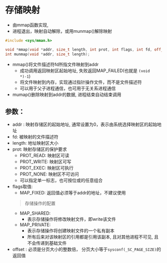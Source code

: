 # 存储映射

- 由mmap函数实现, 
- 进程退出，映射自动解除，或用munmap()解除映射

```c++
#include <sys/mman.h>

void *mmap(void *addr, size_t length, int prot, int flags, int fd, off_t offset);
int munmap(void *addr, size_t length);
```

- mmap()将文件描述符fd所指文件映射到addr
  - 成功调用返回映射区起始地址, 失败返回MAP_FAILED(也就是 `(void *)-1`)
  - 将文件映射到内存，实现通过指针操作文件，而不是文件描述符
  - 可以用于父子进程通信，也可用于无关系进程通信
- mumap()删除映射到addr的数据, 进程结束自动结束调用

## 参数：

  - addr : 映射存储区的起始地址, 通常设置为0，表示由系统选择映射区的起始地址
  - fd: 被映射的文件描述符
  - length: 地址映射区大小
  - prot: 映射存储区的保护要求
    - PROT_READ: 映射区可读
    - PROT_WRITE: 映射区可写
    - PROT_EXEC: 映射区可执行
    - PROT_NONE: 映射区不可访问
    - 可以指定单一标志，也可按位或的任意组合
  - flags取值:
    - MAP_FIXED: 返回值必须等于addr的地址，不建议使用
    > 存储操作的配置
    - MAP_SHARED: 
      - 表示存储操作将修改映射文件，即write该文件
    - MAP_PRIVATE: 
      - 表示存储操作将创建映射文件的一个私有副本
      - 所有后来对该映射区的引用都是引用该副本, 且对其他进程不可见, 且不会传递到基础文件
  - offset : 必须是分页大小的整数倍， 分页大小等于`sysconf(_SC_PAGE_SIZE)`的返回值